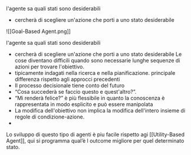 l'agente sa quali stati sono desiderabili
- cercherà di scegliere un'azione che porti a uno stato desiderabile

![[Goal-Based Agent.png]]

l'agente sa quali stati sono desiderabili
- cercherà di scegliere un'azione che porti a uno stato desiderabile
Le cose diventano difficili quando sono necessarie lunghe sequenze di azioni per trovare l'obiettivo.
- tipicamente indagati nella ricerca e nella pianificazione.
principale differenza rispetto agli approcci precedenti
- Il processo decisionale tiene conto del futuro
- “Cosa succederà se faccio questo e quest'altro?”.
- “Mi renderà felice?”
è più flessibile in quanto la conoscenza è rappresentata in modo esplicito e può essere manipolata
- La modifica dell'obiettivo non implica la modifica dell'intero insieme di regole di condizione-azione.
- 
Lo sviluppo di questo tipo di agenti è piu facile rispetto agi [[Utility-Based Agent]], qui si programma qual’è l outcome migliore per quel determinato stato.
